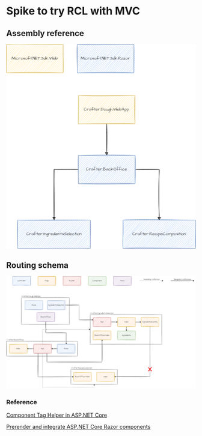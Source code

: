 # Spike to try RCL with MVC

## Assembly reference

![](./etc/schemas-linker.drawio.png)

## Routing schema

![](./etc/schemas-routing.drawio.png)

### Reference

[Component Tag Helper in ASP.NET Core](https://docs.microsoft.com/aspnet/core/mvc/views/tag-helpers/built-in/component-tag-helper)

[Prerender and integrate ASP.NET Core Razor components](https://docs.microsoft.com/aspnet/core/blazor/components/prerendering-and-integration?pivots=server)
